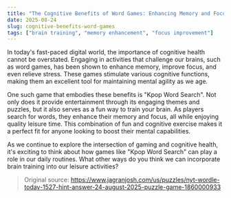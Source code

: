 ```yaml
---
title: "The Cognitive Benefits of Word Games: Enhancing Memory and Focus"
date: 2025-08-24
slug: cognitive-benefits-word-games
tags: ["brain training", "memory enhancement", "focus improvement"]
---
```


In today's fast-paced digital world, the importance of cognitive health cannot be overstated. Engaging in activities that challenge our brains, such as word games, has been shown to enhance memory, improve focus, and even relieve stress. These games stimulate various cognitive functions, making them an excellent tool for maintaining mental agility as we age.

One such game that embodies these benefits is "Kpop Word Search". Not only does it provide entertainment through its engaging themes and puzzles, but it also serves as a fun way to train your brain. As players search for words, they enhance their memory and focus, all while enjoying quality leisure time. This combination of fun and cognitive exercise makes it a perfect fit for anyone looking to boost their mental capabilities.

As we continue to explore the intersection of gaming and cognitive health, it's exciting to think about how games like "Kpop Word Search" can play a role in our daily routines. What other ways do you think we can incorporate brain training into our leisure activities?
> Original source: https://www.jagranjosh.com/us/puzzles/nyt-wordle-today-1527-hint-answer-24-august-2025-puzzle-game-1860000933